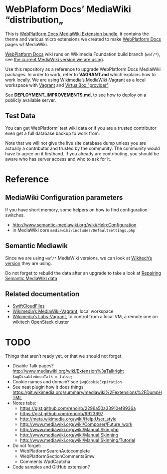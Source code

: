 # WebPlaform Docs’ MediaWiki “distribution„

This is [WebPlatform Docs MediaWiki Extension bundle](http://docs.webplatform.org/wiki/WPD:Infrastructure/Components/WebPlatformDocsExtensionBundle), it contains the theme and various micro extensions we created to make [WebPlatform Docs](http://www.webplatform.org) pages w/ MediaWiki.

[WebPlatform Docs](http://docs.webplatform.org/) wiki runs on Wikimedia Foundation build branch (`wmf/*`), see [the current MediaWiki version we are using](http://docs.webplatform.org/wiki/Special:Version#sv-software).

Use this repository as a reference to upgrade WebPlatform Docs MediaWiki packages. In order to work, refer to  **VAGRANT.md** which explains how to work locally. We are using [Wikimedia’s MediaWiki-Vagrant](http://www.mediawiki.org/wiki/MediaWiki-Vagrant) as a local workspace with [Vagrant](https://www.vagrantup.com/) and [VirtualBox "provider"](https://docs.vagrantup.com/v2/providers/).

See **DEPLOYMENT_IMPROVEMENTS.md**, to see how to deploy on a publicly available server.



## Test Data

You can get WebPlatform’ test wiki data or if you are a trusted contributor even get a full database backup to work from.

Note that we will not give the live site database dump unless you are actually a contributor and trusted by the community. The community would have to agree on it firsthand. If you already are contributing, you should be aware who has server access and who to ask for it.



# Reference

## MediaWiki Configuration parameters

If you have short memory, some helpers on how to find configuration switches.

* http://www.semantic-mediawiki.org/wiki/Help:Configuration
* in MediaWiki core `mediawiki/includes/DefaultSettings.php`



## Semantic Mediawik

Since we are using `wmf/*` MediaWiki versions, we can look at [Wikitech’s version](https://wikitech.wikimedia.org/wiki/Special:Version#sv-software) they are using.

Do not forget to rebuild the data after an upgrade to take a look at [Repairing Semantic MediaWiki data](http://semantic-mediawiki.org/wiki/Help:Repairing_SMW's_data)



## Related documentation

* [SwiftCloudFiles](http://www.mediawiki.org/wiki/Extension:SwiftCloudFiles)
* [Wikimedia’s MediaWiki-Vagrant](http://www.mediawiki.org/wiki/MediaWiki-Vagrant), local workspace
* [Wikimedia’s Labs-Vagrant](https://wikitech.wikimedia.org/wiki/Labs-vagrant), to control from a local VM, a remote one on wikitech OpenStack cluster


# TODO

Things that aren’t ready yet, or that we should not forget.

* Disable Talk pages? http://www.mediawiki.org/wiki/Extension%3aTalkright `$wgDisableAnonTalk = false;`
* Cookie names and domain? see `$wgCookieExpiration`
* See neat plugin how it does things https://git.wikimedia.org/summary/mediawiki%2Fextensions%2FDumpHTML
* Notes tabs:
  * https://gist.github.com/renoirb/2296a50a33910ef8936a
  * https://gist.github.com/renoirb/9923697
  * http://meta.wikimedia.org/wiki/Help:User_style
  * http://www.mediawiki.org/wiki/Composer/Future_work
  * http://www.mediawiki.org/wiki/Manual:Skin.php
  * http://www.mediawiki.org/wiki/Manual:Skinning
  * http://www.mediawiki.org/wiki/Manual:Skinning/Tutorial
* Do not forget:
  * WebPlatformSearchAutocomplete
  * WebPlatformSectionCommentsSmw
  * Comments WpdCaptcha
* Code samples and GitHub extension?